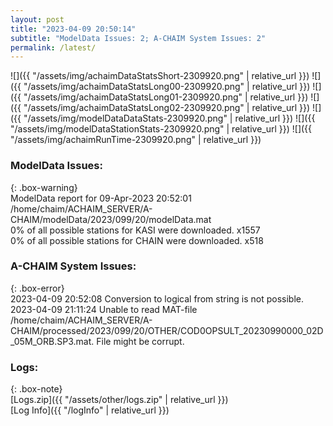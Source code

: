 ```yaml
---
layout: post
title: "2023-04-09 20:50:14"
subtitle: "ModelData Issues: 2; A-CHAIM System Issues: 2"
permalink: /latest/
---
```


![]({{ "/assets/img/achaimDataStatsShort-2309920.png" | relative_url }})
![]({{ "/assets/img/achaimDataStatsLong00-2309920.png" | relative_url }})
![]({{ "/assets/img/achaimDataStatsLong01-2309920.png" | relative_url }})
![]({{ "/assets/img/achaimDataStatsLong02-2309920.png" | relative_url }})
![]({{ "/assets/img/modelDataDataStats-2309920.png" | relative_url }})
![]({{ "/assets/img/modelDataStationStats-2309920.png" | relative_url }})
![]({{ "/assets/img/achaimRunTime-2309920.png" | relative_url }})


### ModelData Issues:  
  
{: .box-warning}  
 ModelData report for 09-Apr-2023 20:52:01   
 /home/chaim/ACHAIM_SERVER/A-CHAIM/modelData/2023/099/20/modelData.mat   
 0% of all possible stations for KASI were downloaded. x1557   
 0% of all possible stations for CHAIN were downloaded. x518   
  
### A-CHAIM System Issues:  
  
{: .box-error}  
2023-04-09 20:52:08 Conversion to logical from string is not possible.  
2023-04-09 21:11:24 Unable to read MAT-file /home/chaim/ACHAIM_SERVER/A-CHAIM/processed/2023/099/20/OTHER/COD0OPSULT_20230990000_02D_05M_ORB.SP3.mat. File might be corrupt.  

### Logs:  
  
{: .box-note}  
[Logs.zip]({{ "/assets/other/logs.zip" | relative_url }})  
[Log Info]({{ "/logInfo" | relative_url }})  
